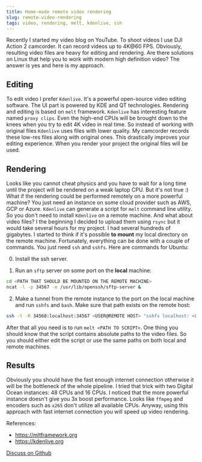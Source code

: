 ```yaml
---
title: Home-made remote video rendering
slug: remote-video-rendering
tags: video, rendering, melt, kdenlive, ssh
---
```


Recently I started my video blog on YouTube. To shoot videos I use DJI Action 2 camcorder. It can
record videos up to 4K@60 FPS. Obviously, resulting video files are heavy for editing and rendering.
Are there solutions on Linux that help you to work with modern high definition video? The answer is
yes and here is my approach.

## Editing

To edit video I prefer `Kdenlive`. It's a powerful open-source video editing software. The UI part
is powered by KDE and QT technologies. Rendering and editing is based on `melt` framework.
`Kdenlive` has interesting feature named `proxy clips`. Even the high-end CPUs will be brought down
to the knees when you try to edit 4K video in real time. So instead of working with original files
`Kdenlive` uses files with lower quality. My camcorder records these low-res files along with
original ones. This drastically improves your editing experience. When you render your project the
original files will be used.

## Rendering

Looks like you cannot cheat physics and you have to wait for a long time until the project will be
rendered on a weak laptop CPU. But it's not true :) What if the rendering could be performed
remotely on a more powerful machine? You just need an instance on some cloud provider such as AWS,
GCP or Azure. `Kdenlive` can generate a script for `melt` command line utility. So you don't need to
install `Kdenlive` on a remote machine. And what about video files? I the beginning I decided to
upload them using `rsync` but it would take several hours for my project. I had several hundreds of
gigabytes. I started to think if it's possible **to mount** my local directory on the remote
machine. Fortunately, everything can be done with a couple of commands. You just need `ssh` and
`sshfs`. Here are commands for Ubuntu:

0. Install the ssh server.

1. Run an `sftp` server on some port on the **local** machine:

```sh
cd <PATH THAT SHOULD BE MOUNTED ON THE REMOTE MACHINE>
ncat -l -p 34567 -e /usr/lib/openssh/sftp-server &
```

2. Make a tunnel from the remote instance to the port on the local machine and run `sshfs` and
   `bash`. Make sure that path exists on the remote host:

```sh
ssh -t -R 34568:localhost:34567 <USER@REMOTE HOST> "sshfs localhost: <LOCAL MOUNT POINT> -o directport=34568; bash"
```

After that all you need is to run `melt <PATH TO SCRIPT>`. One thing you should know that the script
contains absolute paths to the video files. So you should either edit the script or use the same
paths on both local and remote machines.

## Results

Obviously you should have the fast enough internet connection otherwise it will be the bottleneck of
the whole pipeline. I tried that trick with two Digital Ocean instances: 48 CPUs and 16 CPUs. I
noticed that the more powerful instance doesn't give you 3x boost performance. Looks like `ffmpeg`
and encoders such as `x265` don't utilize all available CPUs. Anyway, using this approach with fast
internet connection you will speed up video rendering.

References:

* <https://mltframework.org>
* <https://kdenlive.org>

[Discuss on Github](https://github.com/quarckster/blog.misharov.pro/discussions/25)
